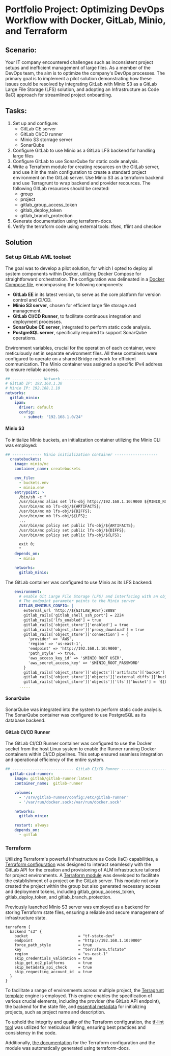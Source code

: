 # Portfolio Project: Optimizing DevOps Workflow with Docker, GitLab, Minio, and Terraform
## Scenario:
Your IT company encountered challenges such as inconsistent project setups and inefficient management of large files. As a member of the DevOps team, the aim is to optimize the company's DevOps processes. The primary goal is to implement a pilot solution demonstrating how these issues could be resolved by integrating GitLab with Minio S3 as a GitLab Large File Storage (LFS) solution, and adopting an Infrastructure as Code (IaC) approach for streamlined project onboarding. 
## Tasks:
1. Set up and configure: 
	- GitLab CE server
	- GitLab CI/CD runner
	- Minio S3 storrage server
	- SonarQube
2. Configure GitLab to use Minio as a GitLab LFS backend for handling large files
3. Configure GitLab to use SonarQube for static code analysis.
4. Write a Terraform module for creating resources on the GitLab server, and use it in the main configuration to create a standard project environment on the GitLab server. Use Minio S3 as a terraform backend and use Terragrunt to wrap backend and provider recources. The following GitLab resources should be created:
	- group
	- project
	- gitlab_group_access_token
	- gitlab_deploy_token
	- gitlab_branch_protection
5. Generate documentation using terraform-docs.
6. Verify the terraform code using external tools: tfsec, tflint and checkov
## Solution
### Set up GitLab AML toolset
The goal was to develop a pilot solution, for which I opted to deploy all system components within Docker, utilizing Docker Compose for straightforward orchestration. The configuration was delineated in a [Docker Compose file](gitlab/docker-compose.yaml), encompassing the following components:
- **GitLab EE** in its latest version, to serve as the core platform for version control and CI/CD.
- **Minio S3 server**, chosen for efficient large file storage and management.
- **GitLab CI/CD Runner**, to facilitate continuous integration and deployment processes.
- **SonarQube CE server**, integrated to perform static code analysis.
- **PostgreSQL server**, specifically required to support SonarQube operations.

Environment variables, crucial for the operation of each container, were meticulously set in separate environment files.
All these containers were configured to operate on a shared Bridge network for efficient communication. The Minio container was assigned a specific IPv4 address to ensure reliable access.
```yaml
## ------------- Network -------------------
# GitLab IP: 192.168.1.30
# Minio IP: 192.168.1.10
networks:
  gitlab_minio:
    ipam:
      driver: default
      config:
        - subnet: "192.168.1.0/24"
```
#### Minio S3
To initialize Minio buckets, an initialization container utilizing the Minio CLI was employed:
```yaml
## ------------- Minio initialization container -------------------
  createbuckets:
    image: minio/mc
    container_name: createbuckets

    env_file:
      - buckets.env
      - minio.env
    entrypoint: >
      /bin/sh -c "
      /usr/bin/mc alias set lfs-obj http://192.168.1.10:9000 ${MINIO_ROOT_USER} ${MINIO_ROOT_PASSWORD};
      /usr/bin/mc mb lfs-obj/${ARTIFACTS};
      /usr/bin/mc mb lfs-obj/${DIFFS};
      /usr/bin/mc mb lfs-obj/${LFS};
      ...
      /usr/bin/mc policy set public lfs-obj/${ARTIFACTS};
      /usr/bin/mc policy set public lfs-obj/${DIFFS};
      /usr/bin/mc policy set public lfs-obj/${LFS};

      exit 0;
      "
    depends_on:
      - minio

    networks:
      gitlab_minio:      
```

The GitLab container was configured to use Minio as its LFS backend:
```yaml
    environment:
      # enable Git Large File Storage (LFS) and interfacing with an object storage system Minio
      # The endpoint parameter points to the Minio server      
      GITLAB_OMNIBUS_CONFIG: |
        external_url 'http://${GITLAB_HOST}:8888'
        gitlab_rails['gitlab_shell_ssh_port'] = 2224
        gitlab_rails['lfs_enabled'] = true
        gitlab_rails['object_store']['enabled'] = true
        gitlab_rails['object_store']['proxy_download'] = true
        gitlab_rails['object_store']['connection'] = {
          'provider' => 'AWS',
          'region' => 'us-east-1',
          'endpoint' => 'http://192.168.1.10:9000',
          'path_style' => true,
          'aws_access_key_id' => '$MINIO_ROOT_USER',
          'aws_secret_access_key' => '$MINIO_ROOT_PASSWORD'
        }
        gitlab_rails['object_store']['objects']['artifacts']['bucket'] = '${ARTIFACTS}'
        gitlab_rails['object_store']['objects']['external_diffs']['bucket'] = '${DIFFS}'
        gitlab_rails['object_store']['objects']['lfs']['bucket'] = '${LFS}'
      .....
```

#### SonarQube
SonarQube was integrated into the system to perform static code analysis. The SonarQube container was configured to use PostgreSQL as its database backend.

#### GitLab CI/CD Runner
The GitLab CI/CD Runner container was configured to use the Docker socket from the host Linux system to enable the Runner running Docker containers within CI/CD pipelines. This setup ensured seamless integration and operational efficiency of the entire system. 

```yaml
## --------------------------- GitLab CI/CD Runner -----------------------------  
  gitlab-cicd-runner:
    image: gitlab/gitlab-runner:latest
    container_name:  gitlab-runner

    volumes:
      - '/srv/gitlab-runner/config:/etc/gitlab-runner'
      - '/var/run/docker.sock:/var/run/docker.sock'

    networks:
      gitlab_minio:

    restart: always    
    depends_on:
      - gitlab
```
### Terraform
Utilizing Terraform's powerful Infrastructure as Code (IaC) capabilities, a [Terraform configuration](project-iac/) was designed to interact seamlessly with the GitLab API for the creation and provisioning of ALM infrastructure tailored for project environments. A [Terraform module](project-iac/modules/gitlab_init/) was developed to facilitate the establishment of a project on the GitLab server. This module not only created the project within the group but also generated necessary access and deployment tokens, including gitlab_group_access_token, gitlab_deploy_token, and gitlab_branch_protection.

Previously luanched Minio S3 server was employed as a backend for storing Terraform state files, ensuring a reliable and secure management of infrastructure state.
```hcl
terraform {
  backend "s3" {
    bucket                      = "tf-state-dev"
    endpoint                    = "http://192.168.1.10:9000"
    force_path_style            = true
    key                         = "terraform.tfstate"
    region                      = "us-east-1"
    skip_credentials_validation = true
    skip_get_ec2_platforms      = true
    skip_metadata_api_check     = true
    skip_requesting_account_id  = true
  }
}
```
To facilitate a range of environments across multiple project, the [Terragrunt template](project-iac/terragrunt.hcl) engine is employed. This engine enables the specification of various crucial elements, including the provider (the GitLab API endpoint), the backend for the state file, and [essential metadata](project-iac/environment/webac.tfvars) for initializing projects, such as project name and description.

To uphold the integrity and quality of the Terraform configuration, the [tf-lint tool](project-iac/.tflint.hcl) was utilized for meticulous linting, ensuring best practices and consistency in the code.

Additionally, [the documentation](project-iac/.terraform-docs.yml) for the Terraform configuration and the module was automatically generated using terraform-docs. 
